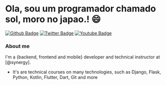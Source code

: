 # Ola, sou um programador chamado sol, moro no japao.! :smile:

[![Github Badge](https://img.shields.io/badge/-Github-000?style=flat-square&logo=Github&logoColor=white&link=https://github.com/solsynergy)](https://github.com/solsynergy)
[![Twitter Badge](https://img.shields.io/badge/-Twitter-1ca0f1?style=flat-square&labelColor=1ca0f1&logo=twitter&logoColor=white&link=https://twitter.com/sollovecraft)](https://twitter.com/sollovecraft)
[![Youtube Badge](https://img.shields.io/badge/-YouTube-ff0000?style=flat-square&labelColor=ff0000&logo=youtube&logoColor=white&link=https://www.youtube.com/channel/UCUbTPgtr8EknAynd85sCnJg)](https://www.youtube.com/channel/UCUbTPgtr8EknAynd85sCnJg)

### About me
I'm a {backend, frontend and mobile} developer and technical instructor at [@synergy].

 - It's are technical courses on many technologies, such as Django, Flask, Python, Kotlin, Flutter, Dart, Git and more

### 

